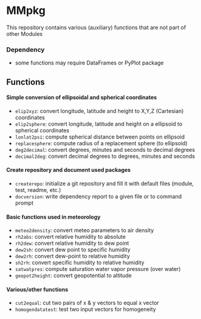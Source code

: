 MMpkg
========
This repository contains various (auxiliary) functions that are not part of other Modules

### Dependency
* some functions may require DataFrames or PyPlot package

## Functions

#### Simple conversion of ellipsoidal and spherical coordinates
* `elip2xyz`: convert longitude, latitude and height to X,Y,Z (Cartesian) coordinates
* `elip2sphere`: convert longitude, latitude and height on a ellipsoid to spherical coordinates
* `lonlat2psi`: compute spherical distance between points on ellipsoid
* `replacesphere`: compute radius of a replacement sphere (to ellipsoid)
* `deg2decimal`: convert degrees, minutes and seconds to decimal degrees
* `decimal2deg`: convert decimal degrees to degrees, minutes and seconds

#### Create repository and document used packages
* `createrepo`: initialize a git repository and fill it with default files (module, test, readme, etc.)
* `docversion`: write dependency report to a given file or to command prompt

#### Basic functions used in meteorology
* `meteo2density`: convert meteo parameters to air density
* `rh2abs`: convert relative humidity to absolute
* `rh2dew`: convert relative humidity to dew point
* `dew2sh`: convert dew point to specific humidity
* `dew2rh`: convert dew-point to relative humidity
* `sh2rh`: convert specific humidity to relative humidity
* `satwatpres`: compute saturation water vapor pressure (over water)
* `geopot2height`: convert geopotential to altitude

#### Various/other functions
* `cut2equal`: cut two pairs of x & y vectors to equal x vector
* `homogendatatest`: test two input vectors for homogeneity
